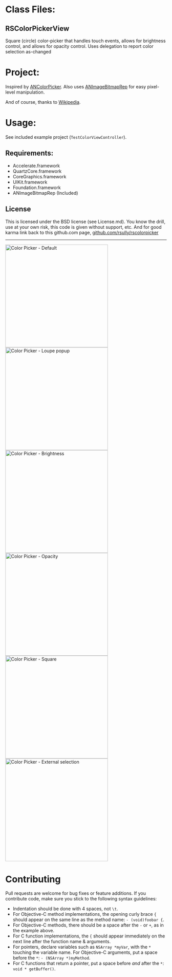 # Class Files:

## RSColorPickerView

Square (circle) color-picker that handles touch events, allows for brightness control, and allows for opacity control. Uses delegation to report color selection as-changed

# Project:

Inspired by [ANColorPicker](https://github.com/unixpickle/ANColorPicker). 
Also uses [ANImageBitmapRep](https://github.com/unixpickle/ANImageBitmapRep) for easy pixel-level manipulation. 

And of course, thanks to [Wikipedia](http://en.wikipedia.org/wiki/HSL_and_HSV).


# Usage:

See included example project (`TestColorViewController`).

## Requirements:

* Accelerate.framework
* QuartzCore.framework
* CoreGraphics.framework
* UIKit.framework
* Foundation.framework
* ANImageBitmapRep (Included)

## License

This is licensed under the BSD license (see License.md). You know the drill, use at your own risk, this code is given without support, etc. And for good karma link back to this github.com page, [github.com/rsully/rscolorpicker](https://github.com/RSully/RSColorPicker)

***

<img alt="Color Picker - Default" src="https://github.com/RSully/RSColorPicker/raw/master/Example01.png" width="320">
<img alt="Color Picker - Loupe popup" src="https://github.com/RSully/RSColorPicker/raw/master/Example02.png" width="320">
<img alt="Color Picker - Brightness" src="https://github.com/RSully/RSColorPicker/raw/master/Example03.png" width="320">
<img alt="Color Picker - Opacity" src="https://github.com/RSully/RSColorPicker/raw/master/Example04.png" width="320">
<img alt="Color Picker - Square" src="https://github.com/RSully/RSColorPicker/raw/master/Example05.png" width="320">
<img alt="Color Picker - External selection" src="https://github.com/RSully/RSColorPicker/raw/master/Example05.png" width="320">

# Contributing

Pull requests are welcome for bug fixes or feature additions. If you contribute code, make sure you stick to the following syntax guidelines:

 * Indentation should be done with 4 spaces, not `\t`.
 * For Objective-C method implementations, the opening curly brace `{` should appear on the same line as the method name: `- (void)foobar {`.
 * For Objective-C methods, there should be a space after the `-` or `+`, as in the example above.
 * For C function implementations, the `{` should appear immediately on the next line after the function name & arguments.
 * For pointers, declare variables such as `NSArray *myVar`, with the `*` touching the variable name. For Objective-C arguments, put a space before the `*`: `- (NSArray *)myMethod`.
 * For C functions that return a pointer, put a space before *and* after the `*`: `void * getBuffer()`.